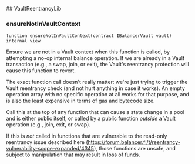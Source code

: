 ﻿﻿## VaultReentrancyLib


### ensureNotInVaultContext

```solidity
function ensureNotInVaultContext(contract IBalancerVault vault) internal view
```



Ensure we are not in a Vault context when this function is called, by attempting a no-op internal
balance operation. If we are already in a Vault transaction (e.g., a swap, join, or exit), the Vault's
reentrancy protection will cause this function to revert.

The exact function call doesn't really matter: we're just trying to trigger the Vault reentrancy check
(and not hurt anything in case it works). An empty operation array with no specific operation at all works
for that purpose, and is also the least expensive in terms of gas and bytecode size.

Call this at the top of any function that can cause a state change in a pool and is either public itself,
or called by a public function *outside* a Vault operation (e.g., join, exit, or swap).

If this is *not* called in functions that are vulnerable to the read-only reentrancy issue described
here (https://forum.balancer.fi/t/reentrancy-vulnerability-scope-expanded/4345), those functions are unsafe,
and subject to manipulation that may result in loss of funds.



